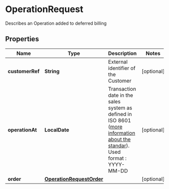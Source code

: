 

# OperationRequest

Describes an Operation added to deferred billing
## Properties

Name | Type | Description | Notes
------------ | ------------- | ------------- | -------------
**customerRef** | **String** | External identifier of the Customer |  [optional]
**operationAt** | **LocalDate** | Transaction date in the sales system as defined in ISO 8601 ([more information about the standar](https://www.iso.org/fr/iso-8601-date-and-time-format.html)).  Used format : YYYY-MM-DD  |  [optional]
**order** | [**OperationRequestOrder**](OperationRequestOrder.md) |  |  [optional]



